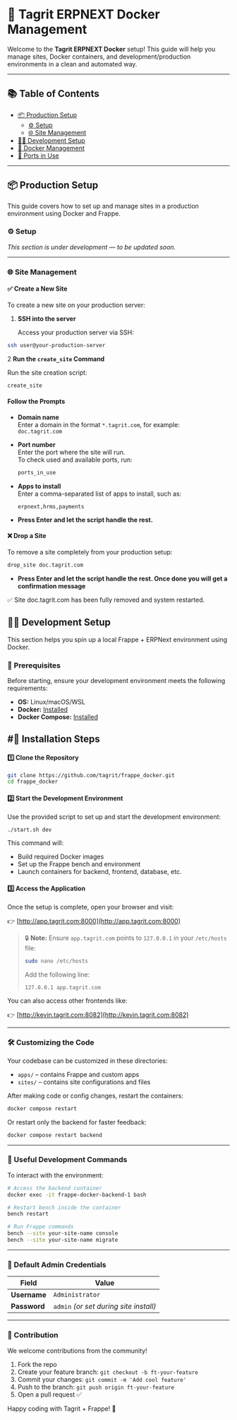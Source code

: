 # 🚀 Tagrit ERPNEXT Docker Management

Welcome to the **Tagrit ERPNEXT Docker** setup! This guide will help you manage sites, Docker containers, and development/production environments in a clean and automated way.

---

## 📚 Table of Contents

- [📦 Production Setup](#-production-setup)
  - [⚙️ Setup](#️-setup)
  - [🌐 Site Management](#-site-management)
- [👨‍💻 Development Setup](#-development-setup)
- [🐳 Docker Management](#-docker-management)
- [📡 Ports in Use](#-ports-in-use)

---

## 📦 Production Setup

This guide covers how to set up and manage sites in a production environment using Docker and Frappe.

### ⚙️ Setup

_This section is under development — to be updated soon._

---

### 🌐 Site Management

#### ✅ Create a New Site

To create a new site on your production server:

1. **SSH into the server**

   Access your production server via SSH:

 ```bash
 ssh user@your-production-server
  ```

2 **Run the `create_site` Command**

Run the site creation script:

```bash
create_site
```
#### Follow the Prompts

- **Domain name**  
  Enter a domain in the format `*.tagrit.com`, for example:  
  `doc.tagrit.com`

- **Port number**  
  Enter the port where the site will run.  
  To check used and available ports, run:

  ```bash
  ports_in_use
  ```
- **Apps to install**  
  Enter a comma-separated list of apps to install, such as:

  ```text
  erpnext,hrms,payments
  ```
- **Press Enter and let the script handle the rest.**

#### ❌ Drop a Site

To remove a site completely from your production setup:

```bash
drop_site doc.tagrit.com
```
- **Press Enter and let the script handle the rest. Once done you will get a confirmation message**

✅ Site doc.tagrit.com has been fully removed and system restarted.


## 👨‍💻 Development Setup

This section helps you spin up a local Frappe + ERPNext environment using Docker.

### 📌 Prerequisites

Before starting, ensure your development environment meets the following requirements:

- **OS:** Linux/macOS/WSL
- **Docker:** [Installed](https://docs.docker.com/get-docker/)
- **Docker Compose:** [Installed](https://docs.docker.com/compose/install/)

## #🚀 Installation Steps

#### 1️⃣ Clone the Repository

```bash
git clone https://github.com/tagrit/frappe_docker.git
cd frappe_docker
```

#### 2️⃣ Start the Development Environment

Use the provided script to set up and start the development environment:

```bash
./start.sh dev
```

This command will:
- Build required Docker images
- Set up the Frappe bench and environment
- Launch containers for backend, frontend, database, etc.

#### 3️⃣ Access the Application

Once the setup is complete, open your browser and visit:

👉 [http://app.tagrit.com:8000](http://app.tagrit.com:8000)

> 🔒 **Note:** Ensure `app.tagrit.com` points to `127.0.0.1` in your `/etc/hosts` file:
>
> ```bash
> sudo nano /etc/hosts
> ```
> Add the following line:
> ```
> 127.0.0.1 app.tagrit.com
> ```

You can also access other frontends like:

👉 [http://kevin.tagrit.com:8082](http://kevin.tagrit.com:8082)

---

### 🛠️ Customizing the Code

Your codebase can be customized in these directories:

- `apps/` – contains Frappe and custom apps
- `sites/` – contains site configurations and files

After making code or config changes, restart the containers:

```bash
docker compose restart
```

Or restart only the backend for faster feedback:

```bash
docker compose restart backend
```

---

### 🧪 Useful Development Commands

To interact with the environment:

```bash
# Access the backend container
docker exec -it frappe-docker-backend-1 bash

# Restart bench inside the container
bench restart

# Run Frappe commands
bench --site your-site-name console
bench --site your-site-name migrate
```

---

### 🔑 Default Admin Credentials

| **Field**   | **Value**         |
|------------|-------------------|
| **Username**  | `Administrator`     |
| **Password** | `admin` *(or set during site install)* |

---

### 🙌 Contribution

We welcome contributions from the community!

1. Fork the repo
2. Create your feature branch: `git checkout -b ft-your-feature`
3. Commit your changes: `git commit -m 'Add cool feature'`
4. Push to the branch: `git push origin ft-your-feature`
5. Open a pull request ✅

Happy coding with Tagrit + Frappe! 🚀




